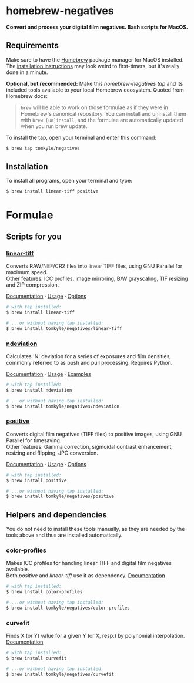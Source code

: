 
# homebrew-negatives

**Convert and process your digital film negatives. Bash scripts for MacOS.**



## Requirements

Make sure to have the [Homebrew](https://brew.sh/) package manager for MacOS installed. The [installation instructions](https://brew.sh/) may look weird to first-timers, but it's really done in a minute. 

**Optional, but recommended:** Make this *homebrew-negatives* *tap* and its included tools available to your local Homebrew ecosystem. Quoted from Homebrew docs: 
> `brew` will be able to work on those formulae as if they were in Homebrew's canonical repository. You can install and uninstall them with `brew [un]install`, and the formulae are automatically updated when you run brew update.

To install the tap, open your terminal and enter this command:

```bash
$ brew tap tomkyle/negatives
```



## Installation

To install all programs, open your terminal and type:


```bash
$ brew install linear-tiff positive
```


# Formulae

## Scripts for you

### [linear-tiff](https://github.com/tomkyle/negatives-linear-tiff) 

Converts RAW/NEF/CR2 files into linear TIFF files, using GNU Parallel for maximum speed.  
Other features: ICC profiles, image mirroring, B/W grayscaling, TIF resizing and ZIP compression.  

[Documentation](https://github.com/tomkyle/negatives-linear-tiff) &middot;
[Usage](https://github.com/tomkyle/negatives-linear-tiff#usage) &middot; 
[Options](https://github.com/tomkyle/negatives-linear-tiff#options)

```bash
# with tap installed:
$ brew install linear-tiff

# ...or without having tap installed:
$ brew install tomkyle/negatives/linear-tiff
```

### [ndeviation](https://github.com/tomkyle/ndeviation) 

Calculates 'N' deviation for a series of exposures and film densities, commonly referred to as push and pull processing. Requires Python.

  
[Documentation](https://github.com/tomkyle/ndeviation) &middot; 
[Usage](https://github.com/tomkyle/ndeviation#usage) &middot; 
[Examples](https://github.com/tomkyle/ndeviation#examples)

```bash
# with tap installed:
$ brew install ndeviation

# ...or without having tap installed:
$ brew install tomkyle/negatives/ndeviation
```


### [positive](https://github.com/tomkyle/negatives-positive) 

Converts digital film negatives (TIFF files) to positive images, using GNU Parallel for timesaving.  
Other features: Gamma correction, sigmoidal contrast enhancement, resizing and flipping, JPG conversion.
  
[Documentation](https://github.com/tomkyle/negatives-positive) &middot; 
[Usage](https://github.com/tomkyle/negatives-positive#usage) &middot; 
[Options](https://github.com/tomkyle/negatives-positive#options)

```bash
# with tap installed:
$ brew install positive

# ...or without having tap installed:
$ brew install tomkyle/negatives/positive
```



## Helpers and dependencies

You do not need to install these tools manually, as they are needed by the tools above and thus are installed automatically.

### color-profiles 

Makes ICC profiles for handling linear TIFF and digital film negatives available.  
Both *positive* and *linear-tiff* use it as dependency. [Documentation](https://github.com/tomkyle/negatives-color-profiles)

```bash
# with tap installed:
$ brew install color-profiles

# ...or without having tap installed:
$ brew install tomkyle/negatives/color-profiles
```


### curvefit

Finds X (or Y) value for a given Y (or X, resp.) by polynomial interpolation. [Documentation](https://github.com/tomkyle/curvefit)

```bash
# with tap installed:
$ brew install curvefit

# ...or without having tap installed:
$ brew install tomkyle/negatives/curvefit
```



